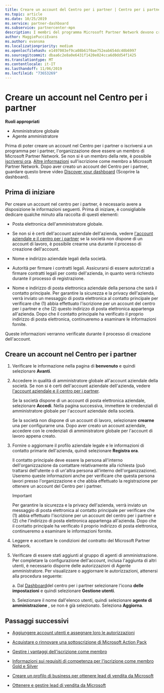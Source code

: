 ```yaml
---
title: Creare un account del Centro per i partner | Centro per i partner
ms.topic: article
ms.date: 10/25/2019
ms.service: partner-dashboard
ms.subservice: partnercenter-mpn
description: I membri del programma Microsoft Partner Network devono creare gli account del Centro per i partner per gestire i vantaggi e le competenze di rete e creare un profilo aziendale.
author: MaggiePucciEvans
ms.author: evansma
ms.localizationpriority: medium
ms.openlocfilehash: e1497003ef9ca08b61f0ae752eab654dc40b6997
ms.sourcegitcommit: dbaa6c2e8a0e6431f1420e024cca6d0dd54f1425
ms.translationtype: MT
ms.contentlocale: it-IT
ms.lasthandoff: 11/06/2019
ms.locfileid: "73653269"
---
```

# <a name="create-a-partner-center-account"></a>Creare un account nel Centro per i partner

**Ruoli appropriati**

- Amministratore globale
- Agente amministratore

Prima di poter creare un account nel Centro per i partner o iscriversi a un programma per i partner, l'organizzazione deve essere un membro di Microsoft Partner Network. Se non si è un membro della rete, è possibile [iscriversi ora](https://partners.microsoft.com/PartnerProgram/simplifiedenrollment.aspx).  [Altre informazioni](https://partner.microsoft.com/membership) sull'iscrizione come membro a Microsoft Partner Network. Dopo aver creato un account del Centro per i partner, guardare questo breve video [Discover your dashboard](https://vimeo.com/290338211) (Scoprire la dashboard).

## <a name="before-you-begin"></a>Prima di iniziare

Per creare un account nel centro per i partner, è necessario avere a disposizione le informazioni seguenti. Prima di iniziare, è consigliabile dedicare qualche minuto alla raccolta di questi elementi:

-   Posta elettronica dell'amministratore globale.

-   Se non si è certi dell'account aziendale dell'azienda, vedere [l'account aziendale e il centro per i partner](azure-active-directory-tenants-and-partner-center.md) se la società non dispone di un account di lavoro, è possibile crearne una durante il processo di creazione dell'account. 

-   Nome e indirizzo aziendale legali della società.  

-   Autorità per firmare i contratti legali. Assicurarsi di essere autorizzati a firmare contratti legali per conto dell'azienda, in quanto verrà richiesto durante il processo di registrazione.

-   Nome e indirizzo di posta elettronica aziendale della persona che sarà il contatto principale. Per garantire la sicurezza e la privacy dell'azienda, verrà inviato un messaggio di posta elettronica al contatto principale per verificare che (1) abbia effettuato l'iscrizione per un account del centro per i partner e che (2) questo indirizzo di posta elettronica appartenga all'azienda. Dopo che il contatto principale ha verificato il proprio indirizzo di posta elettronica, continueremo a esaminare le informazioni fornite.

Queste informazioni verranno verificate durante il processo di creazione dell'account. 
 
## <a name="create-a-partner-center-account"></a>Creare un account nel Centro per i partner

1.  Verificare le informazione nella pagina di **benvenuto** e quindi selezionare **Avanti**.

2.  Accedere in qualità di amministratore globale all'account aziendale della società. Se non si è certi dell'account aziendale dell'azienda, vedere [l'account aziendale e il centro per i partner](azure-active-directory-tenants-and-partner-center.md).

    Se la società dispone di un account di posta elettronica aziendale, selezionare **Accedi**. Nella pagina successiva, immettere le credenziali di amministratore globale per l'account aziendale della società. 

    Se la società non dispone di un account di lavoro, selezionare **crearne** una per configurarne una. Dopo aver creato un account aziendale, accedere con le credenziali di amministratore globale per l'account di lavoro appena creato.

3.  Fornire o aggiornare il profilo aziendale legale e le informazioni di contatto primarie dell'azienda, quindi selezionare **Registra ora**. 

    Il contatto principale deve essere la persona all'interno dell'organizzazione da contattare relativamente alla richiesta (può trattarsi dell'utente o di un'altra persona all'interno dell'organizzazione). Useremo queste informazioni anche per verificare che questa persona lavori presso l'organizzazione e che abbia effettuato la registrazione per ottenere un account del Centro per i partner.

    > [!IMPORTANT]  
    > Per garantire la sicurezza e la privacy dell'azienda, verrà inviato un messaggio di posta elettronica al contatto principale per verificare che (1) abbia effettuato l'iscrizione per un account del centro per i partner e (2) che l'indirizzo di posta elettronica appartenga all'azienda. Dopo che il contatto principale ha verificato il proprio indirizzo di posta elettronica, continueremo a esaminare le informazioni fornite.

4.  Leggere e accettare le condizioni del contratto del Microsoft Partner Network. 

5.  Verificare di essere stati aggiunti al gruppo di agenti di amministrazione. Per completare la configurazione dell'account, inclusa l'aggiunta di altri utenti, è necessario disporre delle autorizzazioni di Agente amministratore. Per visualizzare o aggiornare le autorizzazioni, attenersi alla procedura seguente:

    a. Dal [Dashboard](https://partner.microsoft.com/dashboard/home**)del centro per i partner selezionare l'icona **delle impostazioni** e quindi selezionare **Gestione utenti**.  

    b. Selezionare il nome dall'elenco utenti, quindi selezionare **agente di amministrazione** , se non è già selezionato. Seleziona **Aggiorna**.  

## <a name="next-steps"></a>Passaggi successivi

-   [Aggiungere account utenti e assegnare loro le autorizzazioni](create-user-accounts-and-set-permissions.md)

-   [Acquistare o rinnovare una sottoscrizione di Microsoft Action Pack](mpn-get-action-pack.md)

-   [Gestire i vantaggi dell'iscrizione come membro](manage-your-partner-network-benefits.md)

-   [Informazioni sui requisiti di competenza per l'iscrizione come membro Gold e Silver](https://partner.microsoft.com/membership/competencies)

-   [Creare un profilo di business per ottenere lead di vendita da Microsoft](create-a-marketing-profile.md)

-   [Ottenere e gestire lead di vendita da Microsoft](responding-to-referrals.md)